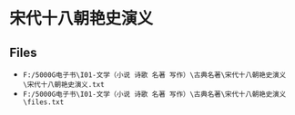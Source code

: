 # 宋代十八朝艳史演义

## Files

- `F:/5000G电子书\I01-文学（小说 诗歌 名著 写作）\古典名著\宋代十八朝艳史演义\宋代十八朝艳史演义.txt`
- `F:/5000G电子书\I01-文学（小说 诗歌 名著 写作）\古典名著\宋代十八朝艳史演义\files.txt`
